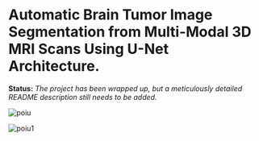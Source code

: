 # Automatic Brain Tumor Image Segmentation from Multi-Modal 3D MRI Scans Using U-Net Architecture.


**Status:**   _The project has been wrapped up, but a meticulously detailed README description still needs to be added._


![poiu](https://user-images.githubusercontent.com/111432785/233703472-e8d2cbd4-0edc-4d27-9750-b8357253d8c1.png)

![poiu1](https://user-images.githubusercontent.com/111432785/233703450-28d6e226-7cf5-474d-bcb1-1d14f59cce5d.png)
